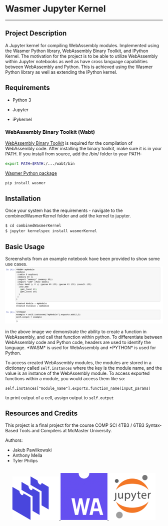# Wasmer Jupyter Kernel
---
## Project Description
A Jupyter kernel for compiling WebAssembly modules. Implemented using the Wasmer Python library, WebAssembly Binary Toolkit, and IPython Kernel. The motivation for the project is to be able to utilize WebAssembly within Jupyter notebooks as well as have cross language capabilities between WebAssembly and Python. This is achieved using the Wasmer Python library as well as extending the IPython kernel.

## Requirements

 * Python 3

 * Jupyter

 * iPykernel

### WebAssembly Binary Toolkit (Wabt)
[WebAssembly Binary Toolkit](https://github.com/WebAssembly/wabt) is required for the compilation of WebAssembly code. After installing the binary toolkit, make sure it is in your PATH. If you install from source, add the /bin/ folder to your PATH:

```sh
export PATH=$PATH:/.../wabt/bin
```

[Wasmer Python package](https://pypi.org/project/wasmer/) 

```sh
pip install wasmer
```

## Installation
Once your system has the requirements - navigate to the combinedWasmerKernel folder and add the kernel to jupyter.

```sh
$ cd combinedWasmerKernel
$ jupyter kernelspec install wasmerKernel
```

## Basic Usage
Screenshots from an example notebook have been provided to show some use cases.
![example code](./images/example_code_1.png) 

in the above image we demonstrate the ability to create a function in WebAssembly, and call that function within python. To differentiate between WebAssembly code and Python code, headers are used to identify the language. \*WASM* is used for WebAssembly and \*PYTHON* is used for Python.

To access created WebAssembly modules, the modules are stored in a dictionary called ```self.instances``` where the key is the module name, and the value is an instance of the WebAssembly module. To access exported functions within a module, you would access them like so:

```
self.instances["module_name"].exports.function_name(input_params)
```

to print output of a cell, assign output to ```self.output```

## Resources and Credits

This project is a final project for the course COMP SCI 4TB3 / 6TB3 Syntax-Based Tools and Compilers at McMaster University. 

Authors:

* Jakub Pawlikowski
* Anthony Mella
* Tyler Philips

<br>

<div align="center">

  <a href="https://wasmer.io" rel="noopener noreferrer">
    <img width="150" src="./images/wasmer_logo.png" alt="Wasmer logo">
  </a>
  
  <a href="https://webassembly.org/" rel="noopener noreferrer">
    <img width="150" src="./images/WASM_logo.png" alt="WASM logo">
  </a>
  
  <a href="https://jupyter.org/" rel="noopener noreferrer">
    <img width="150" src="./images/jupyter_logo.png" alt="Jupyter logo">
  </a>

</div>